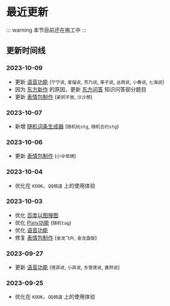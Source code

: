 # 最近更新

::: warning
本节目前还在施工中
:::

## 更新时间线

### 2023-10-09

- 更新 [语音功能](../function/play/voice.md) (`宁宁说`, `爱瑠说`, `芳乃说`, `茉子说`, `丛雨说`, `小春说`, `七海说`)
- 因为 [东方新作](https://thwiki.cc/%E4%B8%9C%E6%96%B9%E5%85%BD%E7%8E%8B%E5%9B%AD) 的原因，更新 [东方问答](../function/touhou/touhou_quiz.md) 知识问答部分题目
- 更新 [表情包制作](../function/img/img_meme.md) (`紧抓不放`, `沙沙想`)

### 2023-10-07

- 新增 [随机词条生成器](../function/play/random.md) (`随机玩stg`, `随机合约stg`)

### 2023-10-06

- 更新 [表情包制作](../function/img/img_meme.md) (`小伞举牌`)

### 2023-10-04

- 优化在 `KOOK`、`QQ频道` 上的使用体验

### 2023-10-03

- 优化 [百度以图搜图](../function/img/img_search.md#百度以图搜图)
- 优化 [Pixiv功能](../function/img/pixiv_plugin.md#随机tag) (`随机tag`)
- 优化 [语音功能](../function/play/voice.md)
- 修复 [表情包制作](../function/img/img_meme.md) (`金龙飞升`, `金龙盘旋`)

### 2023-09-27

- 更新 [语音功能](../function/play/voice.md) (`塔菲说`, `小菲说`, `东雪莲说`, `嘉然说`)

### 2023-09-25

- 优化在 `KOOK`、`QQ频道` 上的使用体验
